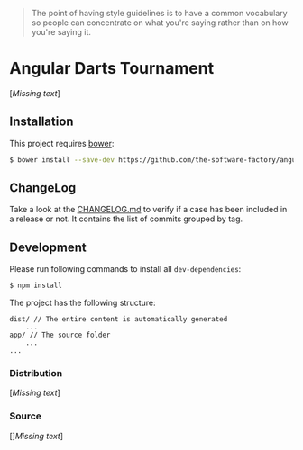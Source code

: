 > The point of having style guidelines is to have a common vocabulary so people can concentrate on what you're saying
> rather than on how you're saying it.

# Angular Darts Tournament
[*Missing text*]

<!-- START doctoc generated TOC please keep comment here to allow auto update -->
<!-- DON'T EDIT THIS SECTION, INSTEAD RE-RUN doctoc TO UPDATE -->
<!-- END doctoc generated TOC please keep comment here to allow auto update -->

## Installation
This project requires [bower](http://bower.io/):

```sh
$ bower install --save-dev https://github.com/the-software-factory/angular-darts-tournament.git
```

## ChangeLog
Take a look at the [CHANGELOG.md](CHANGELOG.md) to verify if a case has been included in a release or not.
It contains the list of commits grouped by tag.

## Development
Please run following commands to install all `dev-dependencies`:

```sh
$ npm install
```

The project has the following structure:

```
dist/ // The entire content is automatically generated
	...
app/ // The source folder
	...
...
```

### Distribution
[*Missing text*]

### Source
[]*Missing text*]
